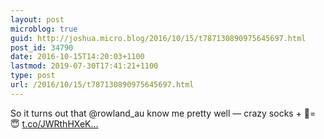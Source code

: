 ```yaml
---
layout: post
microblog: true
guid: http://joshua.micro.blog/2016/10/15/t787130890975645697.html
post_id: 34790
date: 2016-10-15T14:20:03+1100
lastmod: 2019-07-30T17:41:21+1100
type: post
url: /2016/10/15/t787130890975645697.html
---
```

So it turns out that @rowland_au know me pretty well — crazy socks + 🍫= 😇 [t.co/JWRthHXeK...](https://t.co/JWRthHXeKq)
